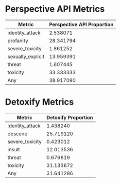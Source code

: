 # Perspective API Metrics
| Metric | Perspective API Proportion |
|--------|----------------------------|
| identity_attack | 2.538071 |
| profanity | 28.341794 |
| severe_toxicity | 1.861252 |
| sexually_explicit | 13.959391 |
| threat | 1.607445 |
| toxicity | 33.333333 |
| Any | 38.917090 |

# Detoxify Metrics
| Metric | Detoxify Proportion |
|--------|---------------------|
| identity_attack | 1.438240 |
| obscene | 25.719120 |
| severe_toxicity | 0.423012 |
| insult | 12.013536 |
| threat | 0.676819 |
| toxicity | 31.133672 |
| Any | 31.641286 |
